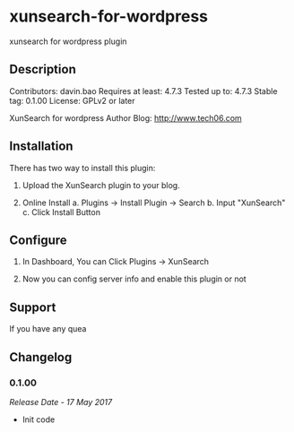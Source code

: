 # xunsearch-for-wordpress
xunsearch for wordpress plugin

## Description 
Contributors: davin.bao
Requires at least: 4.7.3
Tested up to: 4.7.3
Stable tag: 0.1.00
License: GPLv2 or later

XunSearch for wordpress
Author Blog: http://www.tech06.com

## Installation
There has two way to install this plugin:

1. Upload the XunSearch plugin to your blog.

2. Online Install
    a. Plugins -> Install Plugin -> Search
    b. Input "XunSearch"
    c. Click Install Button
    
## Configure

1. In Dashboard, You can Click Plugins -> XunSearch

2. Now you can config server info and enable this plugin or not

## Support

If you have any quea
 
## Changelog

### 0.1.00
_Release Date - 17 May 2017_

 * Init code
 